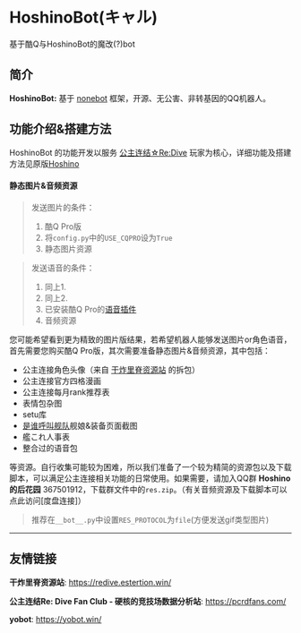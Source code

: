 # HoshinoBot(キャル)

基于酷Q与HoshinoBot的魔改(?)bot


## 简介

**HoshinoBot:** 基于 [nonebot](http://nonebot.cqp.moe) 框架，开源、无公害、非转基因的QQ机器人。



## 功能介绍&搭建方法

HoshinoBot 的功能开发以服务 [公主连结☆Re:Dive](http://priconne-redive.jp) 玩家为核心，详细功能及搭建方法见原版[Hoshino](http://github.com/Ice-Cirno/HoshinoBot)


#### 静态图片&音频资源

> 发送图片的条件：  
> 1. 酷Q Pro版  
> 2. 将`config.py`中的`USE_CQPRO`设为`True`  
> 3. 静态图片资源

> 发送语音的条件：
> 1. 同上1.
> 2. 同上2.
> 3. 已安装酷Q Pro的[语音插件](https://cqp.cc/forum.php?mod=viewthread&tid=21132&highlight=%E8%AF%AD%E9%9F%B3)
> 4. 音频资源

您可能希望看到更为精致的图片版结果，若希望机器人能够发送图片or角色语音，首先需要您购买酷Q Pro版，其次需要准备静态图片&音频资源，其中包括：

- 公主连接角色头像（来自 [干炸里脊资源站](https://redive.estertion.win/) 的拆包）
- 公主连接官方四格漫画
- 公主连接每月rank推荐表
- 表情包杂图
- setu库
- [是谁呼叫舰队](http://fleet.diablohu.com/)舰娘&装备页面截图
- 艦これ人事表
- 整合过的语音包

等资源。自行收集可能较为困难，所以我们准备了一个较为精简的资源包以及下载脚本，可以满足公主连接相关功能的日常使用。如果需要，请加入QQ群 **Hoshino的后花园** 367501912，下载群文件中的`res.zip`。（有关音频资源及下载脚本可以点此访问[度盘连接]）

> 推荐在`__bot__.py`中设置`RES_PROTOCOL`为`file`(方便发送gif类型图片)

-------------




## 友情链接

**干炸里脊资源站**: https://redive.estertion.win/

**公主连结Re: Dive Fan Club - 硬核的竞技场数据分析站**: https://pcrdfans.com/

**yobot**: https://yobot.win/

